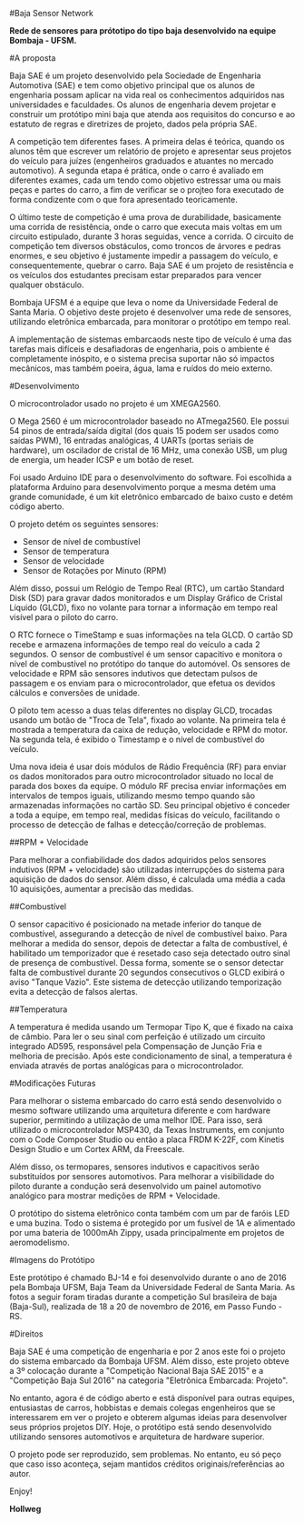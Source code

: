 
#Baja Sensor Network

**Rede de sensores para prótotipo do tipo baja desenvolvido na equipe Bombaja - UFSM.** 

#A proposta

Baja SAE é um projeto desenvolvido pela Sociedade de Engenharia Automotiva (SAE) e tem como objetivo principal que os alunos de engenharia possam aplicar na vida real os conhecimentos adquiridos nas universidades e faculdades. Os alunos de engenharia devem projetar e construir um protótipo mini baja que atenda aos requisitos do concurso e ao estatuto de regras e diretrizes de projeto, dados pela própria SAE.

A competição tem diferentes fases. A primeira delas é teórica, quando os alunos têm que escrever um relatório de projeto e apresentar seus projetos do veículo para juízes (engenheiros graduados e atuantes no mercado automotivo). A segunda etapa é prática, onde o carro é avaliado em diferentes exames, cada um tendo como objetivo estressar uma ou mais peças e partes do carro, a fim de verificar se o projteo fora executado de forma condizente com o que fora apresentado teoricamente.

O último teste de competição é uma prova de durabilidade, basicamente uma corrida de resistência, onde o carro que executa mais voltas em um circuito estipulado, durante 3 horas seguidas, vence a corrida.
O circuito de competição tem diversos obstáculos, como troncos de árvores e pedras enormes, e seu objetivo é justamente impedir a passagem do veículo, e consequentemente, quebrar o carro.
Baja SAE é um projeto de resistência e os veículos dos estudantes precisam estar preparados para vencer qualquer obstáculo.

Bombaja UFSM é a equipe que leva o nome da Universidade Federal de Santa Maria.
O objetivo deste projeto é desenvolver uma rede de sensores, utilizando eletrônica embarcada, para monitorar o protótipo em tempo real.

A implementação de sistemas embarcaods neste tipo de veículo é uma das tarefas mais difíceis e desafiadoras de engenharia, pois o ambiente é completamente inóspito, e o sistema precisa suportar não só impactos mecânicos, mas também poeira, água, lama e ruídos do meio externo.

#Desenvolvimento

O microcontrolador usado no projeto é um XMEGA2560.

O Mega 2560 é um microcontrolador baseado no ATmega2560. Ele possui 54 pinos de entrada/saída digital (dos quais 15 podem ser usados como saídas PWM), 16 entradas analógicas, 4 UARTs (portas seriais de hardware), um oscilador de cristal de 16 MHz, uma conexão USB, um plug de energia, um header ICSP e um botão de reset.

Foi usado Arduino IDE para o desenvolvimento do software.
Foi escolhida a  plataforma Arduino para desenvolvimento porque a mesma detém uma grande comunidade, é um kit eletrônico embarcado de baixo custo e detém código aberto.

O projeto detém os seguintes sensores:

- Sensor de nível de combustível
- Sensor de temperatura
- Sensor de velocidade
- Sensor de Rotações por Minuto (RPM)

Além disso, possui um Relógio de Tempo Real (RTC), um cartão Standard Disk (SD) para gravar dados monitorados e um Display Gráfico de Cristal Líquido (GLCD), fixo no volante para tornar a informação em tempo real visível para o piloto do carro.

O RTC fornece o TimeStamp e suas informações na tela GLCD.
O cartão SD recebe e armazena informações de tempo real do veículo a cada 2 segundos.
O sensor de combustível é um sensor capacitivo e monitora o nível de combustível no protótipo do tanque do automóvel.
Os sensores de velocidade e RPM são sensores indutivos que detectam pulsos de passagem e os enviam para o microcontrolador, que efetua os devidos cálculos e conversões de unidade.

O piloto tem acesso a duas telas diferentes no display GLCD, trocadas usando um botão de "Troca de Tela", fixado ao volante.
Na primeira tela é mostrada a temperatura da caixa de redução, velocidade e RPM do motor.
Na segunda tela, é exibido o Timestamp e o nível de combustível do veículo.

Uma nova ideia é usar dois módulos de Rádio Frequência (RF) para enviar os dados monitorados para outro microcontrolador situado no local de parada dos boxes da equipe.
O módulo RF precisa enviar informações em intervalos de tempos iguais, utilizando mesmo tempo quando são armazenadas informações no cartão SD.
Seu principal objetivo é conceder a toda a equipe, em tempo real, medidas físicas do veículo, facilitando o processo de detecção de falhas e detecção/correção de problemas.

##RPM + Velocidade

Para melhorar a confiabilidade dos dados adquiridos pelos sensores indutivos (RPM + velocidade) são utilizadas interrupções do sistema para aquisição de dados do sensor.
Além disso, é calculada uma média a cada 10 aquisições, aumentar a precisão das medidas.

##Combustível

O sensor capacitivo é posicionado na metade inferior do tanque de combustível, assegurando a detecção de nível de combustível baixo. Para melhorar a medida do sensor, depois de detectar a falta de combustível, é habilitado um temporizador que é resetado caso seja detectado outro sinal de presença de combustível. Dessa forma, somente se o sensor detectar falta de combustível durante 20 segundos consecutivos o GLCD exibirá o aviso "Tanque Vazio". Este sistema de detecção utilizando temporização evita a detecção de falsos alertas.

##Temperatura

A temperatura é medida usando um Termopar Tipo K, que é fixado na caixa de câmbio. Para ler o seu sinal com perfeição é utilizado um circuito integrado AD595, responsável pela Compensação de Junção Fria e melhoria de precisão. Após este condicionamento de sinal, a temperatura é enviada através de portas analógicas para o microcontrolador.

#Modificações Futuras

Para melhorar o sistema embarcado do carro está sendo desenvolvido o mesmo software utilizando uma arquitetura diferente e com hardware superior, permitindo a utilização de uma melhor IDE. Para isso, será utilizado o microcontrolador MSP430, da Texas Instruments, em conjunto com o Code Composer Studio ou então a placa FRDM K-22F, com Kinetis Design Studio e um Cortex ARM, da Freescale.

Além disso, os termopares, sensores indutivos e capacitivos serão substituídos por sensores automotivos.
Para melhorar a visibilidade do piloto durante a condução será desenvolvido um painel automotivo analógico para mostrar medições de RPM + Velocidade.

O protótipo do sistema eletrônico conta também com um par de faróis LED e uma buzina.
Todo o sistema é protegido por um fusível de 1A e alimentado por uma bateria de 1000mAh Zippy, usada principalmente em projetos de aeromodelismo.

#Imagens do Protótipo

Este protótipo é chamado BJ-14 e foi desenvolvido durante o ano de 2016 pela Bombaja UFSM, Baja Team da Universidade Federal de Santa Maria. As fotos a seguir foram tiradas durante a competição Sul brasileira de baja (Baja-Sul), realizada de 18 a 20 de novembro de 2016, em Passo Fundo - RS.

#Direitos

Baja SAE é uma competição de engenharia e por 2 anos este foi o projeto do sistema embarcado da Bombaja UFSM.
Além disso, este projeto obteve a 3º colocação durante a "Competição Nacional Baja SAE 2015" e a "Competição Baja Sul 2016" na categoria "Eletrônica Embarcada: Projeto".

No entanto, agora é de código aberto e está disponível para outras equipes, entusiastas de carros, hobbistas e demais colegas engenheiros que se interessarem em ver o projeto e obterem algumas ideias para desenvolver seus próprios projetos DIY.
Hoje, o protótipo está sendo desenvolvido utilizando sensores automotivos e arquitetura de hardware superior.

O projeto pode ser reproduzido, sem problemas.
No entanto, eu só peço que caso isso aconteça, sejam mantidos créditos originais/referências ao autor.

Enjoy!

**Hollweg**

